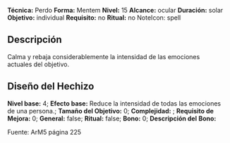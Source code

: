 
**Técnica:** Perdo
**Forma:** Mentem
**Nivel:** 15
**Alcance:** ocular 
**Duración:** solar  
**Objetivo:** individual
**Requisito:** no
**Ritual:** no
NoteIcon: spell




## Descripción 
<p>Calma y rebaja considerablemente la intensidad de las emociones actuales del objetivo.</p>

## Diseño del Hechizo 

**Nivel base:** 4; **Efecto base:** Reduce la intensidad de todas las emociones de una persona.;  **Tamaño del **Objetivo:**** 0; **Complejidad:** ; **Requisito de Mejora:** 0; **General:** false; **Ritual:** false; **Bono:** 0; **Descripción del** **Bono:** 

Fuente: ArM5 página 225